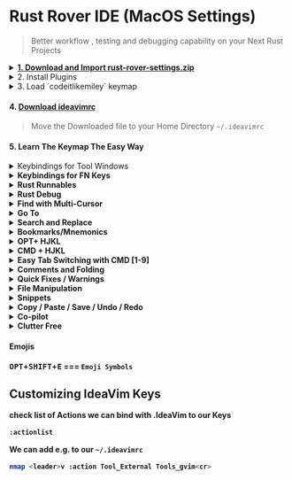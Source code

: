 # Rust Rover IDE (MacOS Settings)

> Better workflow , testing and debugging capability on your Next Rust Projects


<details>
  <summary>
    <a href="https://github.com/codeitlikemiley/rust-rover-settings/raw/main/rust-rover-settings.zip">
      <strong>1. Download and Import rust-rover-settings.zip</strong>
    </a>
  </summary>
  <img src="import_settings.png" alt="Alt text" />
</details>

<details>
<summary>
2. Install  Plugins
</summary>

- IdeaVim
- IdeaVim-Sneak
- Whichkey
- .env file support
- Better highlights
- Github Copilot

</details>


<details>
  <summary>3. Load `codeitlikemiley` keymap</summary>

![Alt text](keymap.png)

</details>

#### 4. [Download ideavimrc](https://github.com/codeitlikemiley/rust-rover-settings/blob/main/.ideavimrc)

> Move the Downloaded file to your Home Directory `~/.ideavimrc`

#### 5. Learn The Keymap The Easy Way

<details>
  <summary>Keybindings for Tool Windows</summary>

### <strong>Upper Left SideBar Keybindings</strong>

![Alt text](upper-sidebar.png)

<kbd>CMD</kbd> + <kbd>F1</kbd> === `Tool Windows: Project`

<kbd>CMD</kbd> + <kbd>F2</kbd> === `Tool Windows: Structure`

<kbd>CMD</kbd> + <kbd>F3</kbd> === `Tool Windows: Bookmarks`

<kbd>CMD</kbd> + <kbd>F4</kbd> === `Tool Windows: TODO`

<kbd>CMD</kbd> + <kbd>F5</kbd> === `Refresh Cargo Projects`


### <strong>Right SideBar Keybindings</strong>

![Alt text](right-sidebar.png)

<kbd>CMD</kbd> + <kbd>F12</kbd> === `Tool Windows: Notifications`

<kbd>CMD</kbd> + <kbd>F11</kbd> === `Tool Windows: Cargo`

<kbd>CMD</kbd> + <kbd>F10</kbd> === `Tool Windows: Database`

<kbd>CMD</kbd> + <kbd>F9</kbd> === `Tool Windows: Github Co-pilot`


### <strong>Lower Left SideBar Keybindings</strong>

![Alt text](lower-sidebar.png)

<kbd>OPT</kbd> + <kbd>C</kbd> === `Tool Windows: Commit`

<kbd>OPT</kbd> + <kbd>G</kbd>=== `Tool Windows: Git`

<kbd>OPT</kbd> + <kbd>B</kbd> === `Tool Windows: Build`

<kbd>OPT</kbd> + <kbd>R</kbd> === `Tool Windows: Run`

<kbd>OPT</kbd> + <kbd>P</kbd> === `Tool Windows: Problems`

<kbd>CMD</kbd> + <kbd>TILDA</kbd> === `Tool Windows: Terminal`

</details>

<details>
<summary>
<strong>Keybindings for FN Keys<strong>
</summary>

<kbd>F1</kbd> === `Quick Documentation`

<kbd>F2</kbd> === `Rename`

<kbd>F3</kbd> === `Refactor`

<kbd>F4</kbd> === `Jump To Source`

</details>



<details>
<summary>
<strong>Rust Runnables<strong>
</summary>

<kbd>CMD</kbd> + <kbd>R</kbd>=== `Run Under Cursor`

<kbd>CMD</kbd> + <kbd>SHIFT</kbd> + <kbd>R</kbd>=== `Re-Run Last Command`

<kbd>CMD</kbd> + <kbd>SHIFT</kbd> + <kbd>P</kbd>=== `Invoke Cargo Run Commands`

</details>

<details>
<summary>
<strong>Rust Debug<strong>
</summary>

<kbd>CMD</kbd> + <kbd>T</kbd>=== `Run Debugger Under Cursor`

<kbd>CMD</kbd> + <kbd>SHIFT</kbd> + <kbd>D</kbd>=== `Toggle Debugger Breakpoint`

<kbd>CMD</kbd> + <kbd>SHIFT</kbd> + <kbd>T</kbd>=== `Stop`

<kbd>OPT</kbd> + <kbd>F1</kbd>=== `Step Into`

<kbd>OPT</kbd> + <kbd>F2</kbd>=== `Step Over`

<kbd>OPT</kbd> + <kbd>F3</kbd>=== `Step Out`

<kbd>OPT</kbd> + <kbd>F4</kbd>=== `Pause Program`

<kbd>OPT</kbd> + <kbd>SHIFT</kbd> + <kbd>R</kbd>=== `Resume Program`

<kbd>SHIFT</kbd> + <kbd>F1</kbd>=== `Smart Step Into`

<kbd>OPT</kbd> + <kbd>SHIFT</kbd> + <kbd>F1</kbd>=== `Force Step Into`

<kbd>OPT</kbd> + <kbd>SHIFT</kbd> + <kbd>F2</kbd>=== `Force Step Over`

</details>

<details>
<summary>
<strong>Find with Multi-Cursor<strong>
</summary>

<kbd>CMD</kbd> + <kbd>F</kbd>=== `Find`

<kbd>CMD</kbd> + <kbd>]</kbd>=== `Find Next`

<kbd>CMD</kbd> + <kbd>SHIFT</kbd> + <kbd>N</kbd>=== `Add Selection For Next Occurence`


<kbd>CMD</kbd> + <kbd>[</kbd>=== `Find Previous`


<kbd>CMD</kbd> + <kbd>SHIFT</kbd> + <kbd>N</kbd>=== `Unselect Occurence`


<kbd>CMD</kbd> + <kbd>\\</kbd>=== `Select All Occurence`

<kbd>CMD</kbd> + <kbd>SHIFT</kbd> + <kbd>F</kbd>=== `Find in Files`


<kbd>OPT</kbd> + <kbd>SHIFT</kbd> + <kbd>F</kbd>=== `Open File in Finder`

</details>

<details>
<summary>
<strong>Go To<strong>
</summary>

<kbd>CMD</kbd> + <kbd>P</kbd>=== `Search Everywhere`

<kbd>CMD</kbd> + <kbd>O</kbd>=== `Go to Type`

<kbd>CMD</kbd> + <kbd>I</kbd>=== `Go to Implementations`

<kbd>CMD</kbd> + <kbd>U</kbd>=== `Find Usage`

<kbd>CMD</kbd> + <kbd>E</kbd>=== `Find Recent`

<kbd>CMD</kbd> + <kbd>D</kbd>=== `Quick Definition`

<kbd>CMD</kbd> + <kbd>G</kbd>=== `Go to Reference Action`

<kbd>CMD</kbd> +<kbd>SHIFT</kbd> + <kbd>G</kbd>=== `Go to LineNumber:Column`


</details>


<details>
<summary>
<strong>Search and Replace<strong>
</summary>

<kbd>OPT</kbd> + <kbd>S</kbd>=== `Replace`

<kbd>OPT</kbd> + <kbd>SHIFT</kbd> + <kbd>S</kbd>=== `Replace in Files`

</details>

<details>
<summary>
<strong>Bookmarks/Mnemonics<strong>
</summary>

<kbd>CMD</kbd> + <kbd>M</kbd>=== `Go to Mnemonic`

<kbd>CMD</kbd> + <kbd>SHIFT</kbd> + <kbd>M</kbd>===  `Toggle Bookmark Mnemonic`

<kbd>CMD</kbd> + <kbd>B</kbd>=== `Show Bookmarks`

<kbd>CMD</kbd> + <kbd>SHIFT</kbd> + <kbd>B</kbd>=== `Toggle Bookmark/Mnemonic`


<strong> GO TO Bookmark Number</strong>


<kbd>CTRL</kbd> + <kbd>1</kbd>=== `Go to Bookmark 1`

<kbd>CTRL</kbd> + <kbd>2</kbd>=== `Go to Bookmark 2`

<kbd>CTRL</kbd> + <kbd>3</kbd>=== `Go to Bookmark 3`

<kbd>CTRL</kbd> + <kbd>4</kbd>=== `Go to Bookmark 4`

<kbd>CTRL</kbd> + <kbd>5</kbd>=== `Go to Bookmark 5`

<kbd>CTRL</kbd> + <kbd>6</kbd>=== `Go to Bookmark 6`

<kbd>CTRL</kbd> + <kbd>7</kbd>=== `Go to Bookmark 7`

<kbd>CTRL</kbd> + <kbd>8</kbd>=== `Go to Bookmark 8`

<kbd>CTRL</kbd> + <kbd>9</kbd>=== `Go to Bookmark 9`

<kbd>CTRL</kbd> + <kbd>0</kbd>=== `Go to Bookmark 0`

</details>



<details>
<summary>
<strong>OPT+ HJKL<strong>
</summary>

<kbd>OPT</kbd> + <kbd>H</kbd>=== `Shrink Selectiont`

<kbd>OPT</kbd> + <kbd>J</kbd>=== `Move Line Down`

<kbd>OPT</kbd> + <kbd>K</kbd>=== `Move Line Up`

<kbd>OPT</kbd> + <kbd>L</kbd>=== `Expand Selection`

<kbd>OPT</kbd> + <kbd>;</kbd>=== `Surround with`

</details>


<details>
<summary>
<strong>CMD + HJKL<strong>
</summary>

<strong>Mainly Use on for Navigating between Vim Splits</strong>

<kbd>CMD</kbd> + <kbd>H</kbd>=== `Move Left Pane`

<kbd>CMD</kbd> + <kbd>J</kbd>=== `Move Down Pane`

<kbd>CMD</kbd> + <kbd>K</kbd>=== `Move Up Pane`

<kbd>CMD</kbd> + <kbd>L</kbd>=== `Move Right Pane`

</details>

<details>
<summary>
<strong>Easy Tab Switching with CMD [1-9]<strong>
</summary>

<kbd>CMD</kbd> + <kbd>1</kbd>=== `Select Tab 1`

<kbd>CMD</kbd> + <kbd>2</kbd>=== `Select Tab 2`

<kbd>CMD</kbd> + <kbd>3</kbd>=== `Select Tab 3`

<kbd>CMD</kbd> + <kbd>4</kbd>=== `Select Tab 4`

<kbd>CMD</kbd> + <kbd>5</kbd>=== `Select Tab 5`

<kbd>CMD</kbd> + <kbd>6</kbd>=== `Select Tab 6`

<kbd>CMD</kbd> + <kbd>7</kbd>=== `Select Tab 7`

<kbd>CMD</kbd> + <kbd>8</kbd>=== `Select Tab 8`

<kbd>CMD</kbd> + <kbd>9</kbd>=== `Select Tab 9`

<kbd>OPT</kbd> + <kbd>X</kbd>=== `Pin Active Tab`

</details>

<details>
<summary>
<strong>Comments and Folding<strong>
</summary>


<kbd>CMD</kbd>+<kbd>/</kbd> === `Comment`

<kbd>CMD</kbd>+<kbd>SHIFT</kbd> +<kbd>/</kbd>=== `Block Comment`

<kbd>CMD</kbd>+<kbd>-</kbd> === `Folding Collapse`

<kbd>CMD</kbd>+<kbd>SHIFT</kbd> +<kbd>-</kbd>=== `Collapse All`

<kbd>CMD</kbd>+<kbd>-</kbd> === `Folding Expand`

<kbd>CMD</kbd>+<kbd>SHIFT</kbd> +<kbd>+</kbd>=== `Expand All`

</details>


<details>
<summary>
<strong>Quick Fixes / Warnings<strong>
</summary>

<kbd>CMD</kbd>+<kbd>.</kbd> === `Quick Fixes`

<kbd>OPT</kbd>+<kbd>[</kbd> === `Previous Highlighted Error`

<kbd>OPT</kbd>+<kbd>]</kbd> === `Next Highlighted Error`

<kbd>OPT</kbd>+<kbd>Backslash(\)</kbd> === `Error Description`

</details>

<details>
<summary>File Manipulation</summary>

<kbd>CMD</kbd>+<kbd>N</kbd> === `New File`

<kbd>CMD</kbd>+<kbd>SHIFT</kbd>+<kbd>N</kbd> === `New Directory`

<kbd>OPT</kbd>+<kbd>N</kbd> === `New Rust File`

<kbd>OPT</kbd>+<kbd>SHIFT</kbd>+<kbd>N</kbd> === `New Crate`

<kbd>OPT</kbd>+<kbd>M</kbd> === `Refactor: Move`

<kbd>OPT</kbd>+<kbd>SHIFT</kbd>+<kbd>N</kbd> === `Refactor: Copy`


</details>


<details>
<summary>Snippets</summary>

<kbd>OPT</kbd>+<kbd>SPACE</kbd> === `Insert Live Templates`

<kbd>OPT</kbd>+<kbd>T</kbd> === `Save Highlighted Text to Live Template`

</details>

<details>
<summary>
<strong>Copy / Paste / Save / Undo / Redo<strong>
</summary>

<kbd>CMD</kbd>+<kbd>S</kbd> === `Save all`

<kbd>CMD</kbd>+<kbd>X</kbd> === `Cut`

<kbd>CMD</kbd>+<kbd>V</kbd> === `Paste`

<kbd>CMD</kbd>+<kbd>Z</kbd> === `Undo`

<kbd>CMD</kbd>+<kbd>SHIFT</kbd>+<kbd>Z</kbd> === `Redo`

<kbd>CMD</kbd>+<kbd>Y</kbd> === `Redo`

</details>

<details>
<summary>Co-pilot</summary>

<kbd>OPT</kbd>+<kbd>,</kbd> === `Copilot: Show Previous Completion`

<kbd>OPT</kbd>+<kbd>.</kbd> === `Copilot: Show Next Completion`

<kbd>OPT</kbd>+<kbd>/</kbd> === `Copilot: Show Completions`

</details>

<details>
<summary>Clutter Free</summary>

<kbd>OPT</kbd>+<kbd>z</kbd> === `Toggle Zen Mode`

<kbd>OPT</kbd>+<kbd>SHIFT</kbd>+<kbd>z</kbd> === `Toggle Distraction Free Mode`

<kbd>OPT</kbd>+<kbd>SHIFT</kbd>+<kbd>\\</kbd> === `Clear All Notification`

</details>


#### Emojis

<kbd>OPT</kbd>+<kbd>SHIFT</kbd>+<kbd>E</kbd> === `Emoji Symbols`


## Customizing IdeaVim Keys

check list of Actions we can bind with .IdeaVim to our Keys

```sh
:actionlist
```

We can add e.g. to our `~/.ideavimrc`

```sh
nmap <leader>v :action Tool_External Tools_gvim<cr>
```





